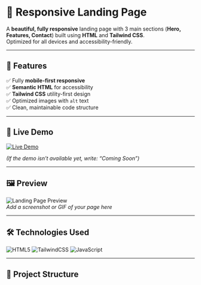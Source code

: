# 🌟 Responsive Landing Page

A **beautiful, fully responsive** landing page with 3 main sections (**Hero, Features, Contact**) built using **HTML** and **Tailwind CSS**.  
Optimized for all devices and accessibility-friendly.

---

## 📌 Features

✅ Fully **mobile-first responsive**  
✅ **Semantic HTML** for accessibility  
✅ **Tailwind CSS** utility-first design  
✅ Optimized images with `alt` text  
✅ Clean, maintainable code structure  

---

## 🚀 Live Demo
[![Live Demo](https://img.shields.io/badge/🔗%20View-Demo-blue?style=for-the-badge)](https://yourusername.github.io/responsive-landing-page/)

*(If the demo isn’t available yet, write: “Coming Soon”)*

---

## 🖼 Preview
![Landing Page Preview](./preview.png)  
*Add a screenshot or GIF of your page here*

---

## 🛠️ Technologies Used

![HTML5](https://img.shields.io/badge/HTML5-E34F26?style=for-the-badge&logo=html5&logoColor=white)
![TailwindCSS](https://img.shields.io/badge/Tailwind_CSS-38B2AC?style=for-the-badge&logo=tailwind-css&logoColor=white)
![JavaScript](https://img.shields.io/badge/JavaScript-F7DF1E?style=for-the-badge&logo=javascript&logoColor=black)


---

## 📂 Project Structure
